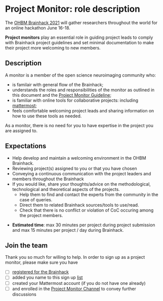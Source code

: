 # Project Monitor: role description

The [OHBM Brainhack 2021](https://ohbm.github.io/hackathon2021/) will gather researchers throughout the world for an online hackathon June 16-18.

**Project monitors** play an essential role in guiding project leads to comply with Brainhack project guidelines and set minimal documentation to make their project more welcoming to new members.

## Description ##
A monitor is a member of the open science neuroimaging community who:
 - is familair with general flow of the Brainhack;
 - understands the roles and responsibilities of the monitor as outlined in this document and the [Project Monitor Guideline](https://github.com/ohbm/hackathon2021/blob/main/.github/ISSUE_TEMPLATE/handbooks/monitor_guideline.md);
 - is familiar with online tools for collaborative projects: including [mattermost](https://mattermost.brainhack.org)<!-- TODO: identify platform(s) -->;
 - feels comfortable welcoming project leads and sharing information on how to use these tools as needed.

As a monitor, there is no need for you to have expertise in the project you are assigned to.

## Expectations ##
- Help develop and maintain a welcoming environment in the OHBM Brainhack.
- Reviewing project(s) assigned to you or that you have chosen
- Conveying a continuous communication with the project leaders and members throughout the Brainhack
- If you would like, share your thoughts/advice on the methodological, technological and theoretical aspects of the projects.
   - Help them to find and contact the experts from the community in the case of queries.  
   - Direct them to related Brainhack sources/tools to use/read.
   - Check that there is no conflict or violation of CoC occuring among the project members.
<!-- 6. Jointly with the team of project monitors, help identify possible merges across projects and hubs. We would like to target a total of 20-25 projects per hub maximum to keep project pitches under 1.5 hours. -->
<!-- 7. Once projects have been approved, help advertise them on the website and social media in relation with the communication team. -->
<!-- 8. During the Brainhack, interact daily with the project lead on Github to 1- get feedback on the event, 2- document progress and 3- gather any feedback or specific need for help regarding the project. Communicate feedback or any identified issues with hub leads as needed. -->

- **Estimated time**: max 30 minutes per project during project submission and max 15 minutes per project / day during Brainhack.

## Join the team ##
Thank you so much for willing to help. In order to sign up as a project monitor, please make sure you have
- [ ] [registered for the Brainhack](https://www.humanbrainmapping.org/i4a/ams/meetings/index.cfm?controller=meetings&action=startRegistration&conferenceID=128&reginit=1&pageID=3978)
- [ ] added you name to this sign up [list](<!-- TODO: create contributors list -->)
- [ ] created your Mattermost account (if you do not have one already)
- [ ] and enrolled in the [Project Monitor Channel](<!-- TODO: add channel -->) to convey further discussions
<!--
- [ ] Share some details about yourself in the PM Spreadsheet.
-->